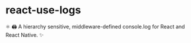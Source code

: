 # react-use-logs
⚛️ 🖨️ A hierarchy sensitive, middleware-defined console.log for React and React Native. ✨
